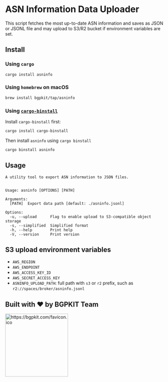# ASN Information Data Uploader

This script fetches the most up-to-date ASN information and saves as JSON or JSONL file and may upload to S3/R2 bucket
if environment variables are set.

## Install

### Using `cargo`

```bash
cargo install asninfo
```

### Using `homebrew` on macOS

```bash
brew install bgpkit/tap/asninfo
```

### Using [`cargo-binstall`](https://github.com/cargo-bins/cargo-binstall)

Install `cargo-binstall` first:

```bash
cargo install cargo-binstall
```

Then install `asninfo` using `cargo binstall`

```bash
cargo binstall asninfo
```

## Usage

```shell
A utility tool to export ASN information to JSON files.


Usage: asninfo [OPTIONS] [PATH]

Arguments:
  [PATH]  Export data path [default: ./asninfo.jsonl]

Options:
  -u, --upload      Flag to enable upload to S3-compatible object storage
  -s, --simplified  Simplified format
  -h, --help        Print help
  -V, --version     Print version
```

## S3 upload environment variables

- `AWS_REGION`
- `AWS_ENDPOINT`
- `AWS_ACCESS_KEY_ID`
- `AWS_SECRET_ACCESS_KEY`
- `ASNINFO_UPLOAD_PATH`: full path with `s3` or `r2` prefix, such as `r2://spaces/broker/asninfo.jsonl`

## Built with ❤️ by BGPKIT Team

<a href="https://bgpkit.com"><img src="https://bgpkit.com/Original%20Logo%20Cropped.png" alt="https://bgpkit.com/favicon.ico" width="200"/></a>
